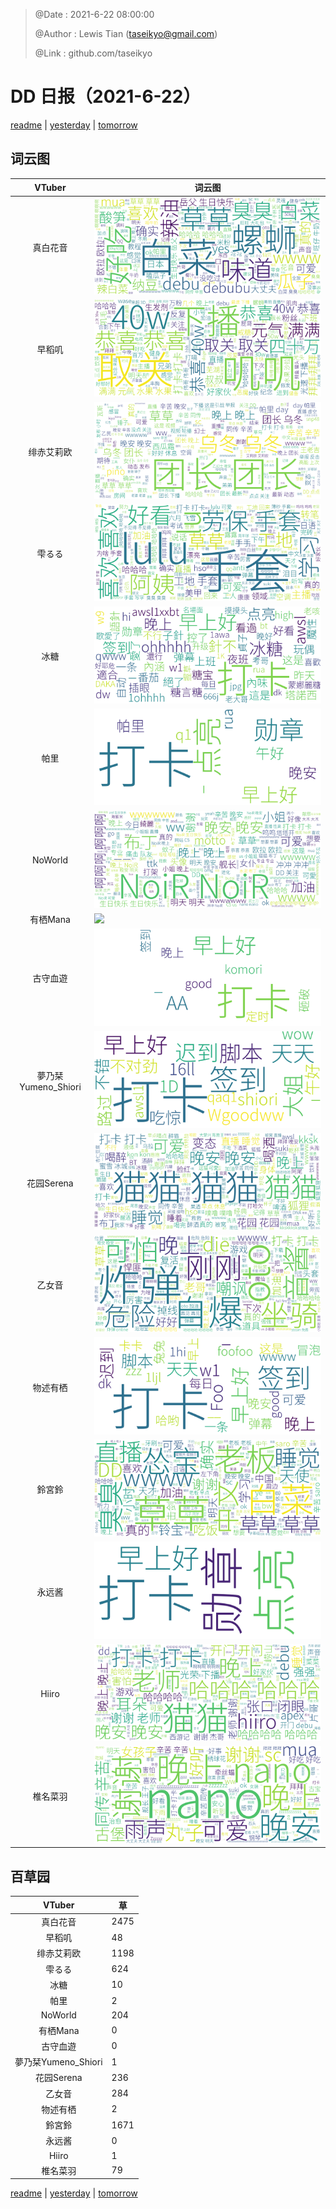 > @Date    : 2021-6-22 08:00:00
>
> @Author  : Lewis Tian (taseikyo@gmail.com)
>
> @Link    : github.com/taseikyo

# DD 日报（2021-6-22）

[readme](../README.md) | [yesterday](2021-6-21.md) | [tomorrow](2021-6-23.md)

## 词云图

|VTuber|词云图|
|:-:|-|
|真白花音|![](../../images/daily/21402309_2021-6-22_purge_wordcloud.png)|
|早稻叽|![](../../images/daily/41682_2021-6-22_purge_wordcloud.png)|
|绯赤艾莉欧|![](../../images/daily/21396545_2021-6-22_purge_wordcloud.png)|
|雫るる|![](../../images/daily/21013446_2021-6-22_purge_wordcloud.png)|
|冰糖|![](../../images/daily/876396_2021-6-22_purge_wordcloud.png)|
|帕里|![](../../images/daily/4895312_2021-6-22_purge_wordcloud.png)|
|NoWorld|![](../../images/daily/21448649_2021-6-22_purge_wordcloud.png)|
|有栖Mana|![](../../images/daily/6542258_2021-6-22_purge_wordcloud.png)|
|古守血遊|![](../../images/daily/8725120_2021-6-22_purge_wordcloud.png)|
|夢乃栞Yumeno_Shiori|![](../../images/daily/14052636_2021-6-22_purge_wordcloud.png)|
|花园Serena|![](../../images/daily/14327465_2021-6-22_purge_wordcloud.png)|
|乙女音|![](../../images/daily/21320551_2021-6-22_purge_wordcloud.png)|
|物述有栖|![](../../images/daily/21449083_2021-6-22_purge_wordcloud.png)|
|鈴宮鈴|![](../../images/daily/21685677_2021-6-22_purge_wordcloud.png)|
|永远酱|![](../../images/daily/21701071_2021-6-22_purge_wordcloud.png)|
|Hiiro|![](../../images/daily/21919321_2021-6-22_purge_wordcloud.png)|
|椎名菜羽|![](../../images/daily/22347054_2021-6-22_purge_wordcloud.png)|

## 百草园

|VTuber|草|
|:-:|-|
|真白花音|2475|
|早稻叽|48|
|绯赤艾莉欧|1198|
|雫るる|624|
|冰糖|10|
|帕里|2|
|NoWorld|204|
|有栖Mana|0|
|古守血遊|0|
|夢乃栞Yumeno_Shiori|1|
|花园Serena|236|
|乙女音|284|
|物述有栖|2|
|鈴宮鈴|1671|
|永远酱|0|
|Hiiro|1|
|椎名菜羽|79|

[readme](../README.md) | [yesterday](2021-6-21.md) | [tomorrow](2021-6-23.md)
